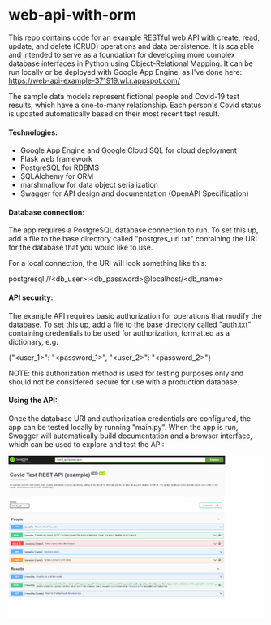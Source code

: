 # web-api-with-orm

This repo contains code for an example RESTful web API with create, read, update, and delete (CRUD) operations and data persistence. It is scalable and intended to serve as a foundation for developing more complex database interfaces in Python using Object-Relational Mapping. It can be run locally or be deployed with Google App Engine, as I've done here: https://web-api-example-371919.wl.r.appspot.com/ 

The sample data models represent fictional people and Covid-19 test results, which have a one-to-many relationship. Each person's Covid status is updated automatically based on their most recent test result.

#### Technologies:
-	Google App Engine and Google Cloud SQL for cloud deployment
-	Flask web framework
-	PostgreSQL for RDBMS
-	SQLAlchemy for ORM
-	marshmallow for data object serialization
-	Swagger for API design and documentation (OpenAPI Specification)

#### Database connection:

The app requires a PostgreSQL database connection to run. To set this up, add a file to the base directory called "postgres_uri.txt" containing the URI for the database that you would like to use.

For a local connection, the URI will look something like this:

postgresql://<db_user>:<db_password>@localhost/<db_name>

#### API security:

The example API requires basic authorization for operations that modify the database. To set this up, add a file to the base directory called "auth.txt" containing credentials to be used for authorization, formatted as a dictionary, e.g.

{"<user_1>": "<password_1>", "<user_2>": "<password_2>"}

NOTE: this authorization method is used for testing purposes only and should not be considered secure for use with a production database.


#### Using the API:

Once the database URI and authorization credentials are configured, the app can be tested locally by running "main.py". When the app is run, Swagger will automatically build documentation and a browser interface, which can be used to explore and test the API:

<img src="https://github.com/mziru/scalable-web-api/blob/master/swagger-ui.png?raw=true">

